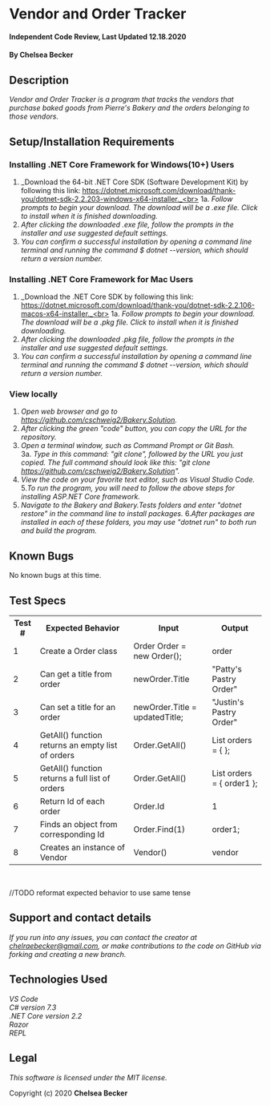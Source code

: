 # Vendor and Order Tracker

#### Independent Code Review, Last Updated 12.18.2020

#### **By Chelsea Becker**

## Description

_Vendor and Order Tracker is a program that tracks the vendors that purchase baked goods from Pierre's Bakery and the orders belonging to those vendors._

## Setup/Installation Requirements

### Installing .NET Core Framework for Windows(10+) Users

1. _Download the 64-bit .NET Core SDK (Software Development Kit) by following this link: https://dotnet.microsoft.com/download/thank-you/dotnet-sdk-2.2.203-windows-x64-installer._<br>
1a. _Follow prompts to begin your download. The download will be a .exe file. Click to install when it is finished downloading._
2. _After clicking the downloaded .exe file, follow the prompts in the installer and use suggested default settings._
3. _You can confirm a successful installation by opening a command line terminal and running the command $ dotnet --version, which should return a version number._


### Installing .NET Core Framework for Mac Users

1. _Download the .NET Core SDK by following this link: https://dotnet.microsoft.com/download/thank-you/dotnet-sdk-2.2.106-macos-x64-installer._<br>
1a. _Follow prompts to begin your download. The download will be a .pkg file. Click to install when it is finished downloading._
2. _After clicking the downloaded .pkg file, follow the prompts in the installer and use suggested default settings._
3. _You can confirm a successful installation by opening a command line terminal and running the command $ dotnet --version, which should return a version number._


### View locally

1. _Open web browser and go to https://github.com/cschweig2/Bakery.Solution._
2. _After clicking the green "code" button, you can copy the URL for the repository._
3. _Open a terminal window, such as Command Prompt or Git Bash._<br>
  3a. _Type in this command: "git clone", followed by the URL you just copied. The full command should look like this: "git clone https://github.com/cschweig2/Bakery.Solution"._
4. _View the code on your favorite text editor, such as Visual Studio Code._
5._To run the program, you will need to follow the above steps for installing ASP.NET Core framework._ 
6. _Navigate to the Bakery and Bakery.Tests folders and enter "dotnet restore" in the command line to install packages._
6._After packages are installed in each of these folders, you may use "dotnet run" to both run and build the program._

## Known Bugs

No known bugs at this time.

## Test Specs


<table>
  <tr>
    <th>Test #</th>
    <th>Expected Behavior</th>
    <th>Input</th>
    <th>Output</th>
  </tr>
  <tr>
    <td>1</td>
    <td>Create a Order class</td>
    <td>Order Order = new Order();</td>
    <td>order</td>
  </tr>
  <tr>
    <td>2</td>
    <td>Can get a title from order</td>
    <td>newOrder.Title</td>
    <td>"Patty's Pastry Order"</td>
  </tr>
  <tr>
    <td>3</td>
    <td>Can set a title for an order</td>
    <td>newOrder.Title = updatedTitle;</td>
    <td>"Justin's Pastry Order"</td>
  </tr>
  <tr>
    <td>4</td>
    <td>GetAll() function returns an empty list of orders</td>
    <td>Order.GetAll()</td>
    <td>List<Order> orders = { }; </td>
  </tr>
  <tr>
    <td>5</td>
    <td>GetAll() function returns a full list of orders</td>
    <td>Order.GetAll()</td>
    <td>List<Order> orders = { order1 }; </td>
  </tr>
  <tr>
    <td>6</td>
    <td>Return Id of each order</td>
    <td>Order.Id</td>
    <td>1</td>
  </tr>
  <tr>
    <td>7</td>
    <td>Finds an object from corresponding Id</td>
    <td>Order.Find(1)</td>
    <td>order1;</td>
  </tr>
  <tr>
    <td>8</td>
    <td>Creates an instance of Vendor</td>
    <td>Vendor()</td>
    <td>vendor</td>
  </tr>
</table>
<br>

//TODO reformat expected behavior to use same tense

## Support and contact details

_If you run into any issues, you can contact the creator at chelraebecker@gmail.com, or make contributions to the code on GitHub via forking and creating a new branch._

## Technologies Used

_VS Code_ <br>
_C# version 7.3_<br>
_.NET Core version 2.2_<br>
_Razor_<br>
_REPL_<br>

## Legal

*This software is licensed under the MIT license.*

Copyright (c) 2020 **Chelsea Becker**
